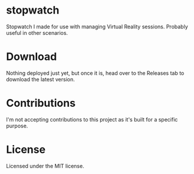 # stopwatch
Stopwatch I made for use with managing Virtual Reality sessions. Probably useful in other scenarios.

# Download
Nothing deployed just yet, but once it is, head over to the Releases tab to download the latest version.

# Contributions
I'm not accepting contributions to this project as it's built for a specific purpose.

# License
Licensed under the MIT license.

